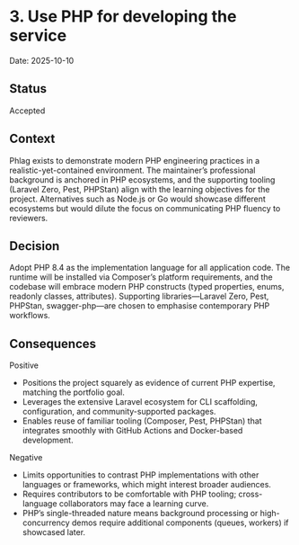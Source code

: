 # 3. Use PHP for developing the service

Date: 2025-10-10

## Status

Accepted

## Context

Phlag exists to demonstrate modern PHP engineering practices in a realistic-yet-contained environment. The maintainer’s professional background is anchored in PHP ecosystems, and the supporting tooling (Laravel Zero, Pest, PHPStan) align with the learning objectives for the project. Alternatives such as Node.js or Go would showcase different ecosystems but would dilute the focus on communicating PHP fluency to reviewers.

## Decision

Adopt PHP 8.4 as the implementation language for all application code. The runtime will be installed via Composer’s platform requirements, and the codebase will embrace modern PHP constructs (typed properties, enums, readonly classes, attributes). Supporting libraries—Laravel Zero, Pest, PHPStan, swagger-php—are chosen to emphasise contemporary PHP workflows.

## Consequences

Positive

-   Positions the project squarely as evidence of current PHP expertise, matching the portfolio goal.
-   Leverages the extensive Laravel ecosystem for CLI scaffolding, configuration, and community-supported packages.
-   Enables reuse of familiar tooling (Composer, Pest, PHPStan) that integrates smoothly with GitHub Actions and Docker-based development.

Negative

-   Limits opportunities to contrast PHP implementations with other languages or frameworks, which might interest broader audiences.
-   Requires contributors to be comfortable with PHP tooling; cross-language collaborators may face a learning curve.
-   PHP’s single-threaded nature means background processing or high-concurrency demos require additional components (queues, workers) if showcased later.
